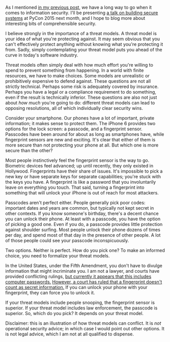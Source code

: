 <!--
.. title: Conflicting threat models
.. slug: conflicting-threat-models
.. date: 2015-03-07 08:56:05 UTC-08:00
.. tags: security
.. link:
.. description:
.. type: text
-->

As I mentioned [in my previous post][prev], we have a long way to go when it comes to information security. I'll be presenting [a talk on building secure systems][sec-talk] at PyCon 2015 next month, and I hope to blog more about interesting bits of comprehensible security.

I believe strongly in the importance of a threat models. A threat model is your idea of what you're protecting against. It may seem obvious that you can't effectively protect anything without knowing what you're protecting it from. Sadly, simply contemplating your threat model puts you ahead of the curve in today's software industry.

Threat models often simply deal with how much effort you're willing to spend to prevent something from happening. In a world with finite resources, we have to make choices. Some models are unrealistic or prohibitively expensive to defend against. These questions are not all strictly technical. Perhaps some risk is adequately covered by insurance. Perhaps you have a legal or a compliance requirement to do something, even if the result is technically inferior. These questions are also not just about *how much* you're going to do: different threat models can lead to opposing resolutions, all of which individually clear security wins.

Consider your smartphone. Our phones have a lot of important, private information; it makes sense to protect them. The iPhone 6 provides two options for the lock screen: a passcode, and a fingerprint sensor. Passcodes have been around for about as long as smartphones have, while fingerprint sensors are new and exciting. It's clear that either of them is more secure than not protecting your phone at all. But which one is more secure than the other?

Most people instinctively feel the fingerprint sensor is the way to go. Biometric devices feel advanced; up until recently, they only existed in Hollywood. Fingerprints have their share of issues. It's impossible to pick a new key or have separate keys for separate capabilities; you're stuck with the keys you have. A fingerprint is like a password that you involuntarily leave on everything you touch. That said, turning a fingerprint into something that will unlock your iPhone is out of reach for most attackers.

Passcodes aren't perfect either. People generally pick poor codes: important dates and years are common, but typically not kept secret in other contexts. If you know someone's birthday, there's a decent chance you can unlock their phone. At least with a passcode, you have the option of picking a good one. Even if you do, a passcode provides little protection against shoulder surfing. Most people unlock their phone dozens of times per day, and spend most of that day in the presence of other people. A lot of those people could see your passcode inconspicuously.

Two options. Neither is perfect. How do you pick one? To make an informed choice, you need to formalize your threat models.

In the United States, under the Fifth Amendment, you don't have to divulge information that might incriminate you. I am not a lawyer, and courts have provided conflicting rulings, [but currently it appears that this includes computer passwords.][passwords] [However, a court has ruled that a fingerprint doesn't count as secret information.][ruling] If you can unlock your phone with your fingerprint, they can force you to unlock it.

If your threat models include people snooping, the fingerprint sensor is superior. If your threat model includes law enforcement, the passcode is superior. So, which do you pick? It depends on your threat model.

Disclaimer: this is an illustration of how threat models can conflict. It is *not* operational security advice; in which case I would point out other options. It is not legal advice, which I am not at all qualified to dispense.

[prev]: http://www.lvh.io/posts/were-just-getting-started.html
[sec-talk]: https://us.pycon.org/2015/schedule/presentation/342/
[distsys-talk]: https://us.pycon.org/2015/schedule/presentation/386/
[passwords]: https://en.wikipedia.org/wiki/Fifth_Amendment_to_the_United_States_Constitution#Computer_passwords
[ruling]: http://hamptonroads.com/2014/10/police-can-require-cellphone-fingerprint-not-pass-code?wpisrc=nl-swbd&wpmm=1#
